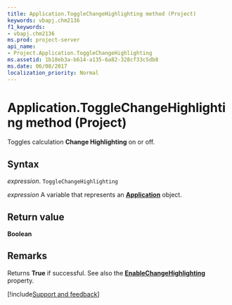 ```yaml
---
title: Application.ToggleChangeHighlighting method (Project)
keywords: vbapj.chm2136
f1_keywords:
- vbapj.chm2136
ms.prod: project-server
api_name:
- Project.Application.ToggleChangeHighlighting
ms.assetid: 1b18eb3a-b614-a135-6a82-328cf33c5db8
ms.date: 06/08/2017
localization_priority: Normal
---
```



# Application.ToggleChangeHighlighting method (Project)

Toggles calculation  **Change Highlighting** on or off.


## Syntax

_expression_. `ToggleChangeHighlighting`

_expression_ A variable that represents an **[Application](Project.Application.md)** object.


## Return value

 **Boolean**


## Remarks

Returns  **True** if successful. See also the **[EnableChangeHighlighting](Project.Application.EnableChangeHighlighting.md)** property.

[!include[Support and feedback](~/includes/feedback-boilerplate.md)]